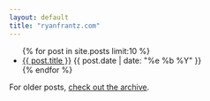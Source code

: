 ```yaml
---
layout: default
title: "ryanfrantz.com"
---
```


<section id="posts">
  <ul>
    {% for post in site.posts limit:10 %}
    <li>
      <a href="{{ post.url }}">{{ post.title }}</a>
      <time datetime="{{ post.date | date: "%Y-%m-%d" }}">
        {{ post.date | date: "%e %b %Y" }}
      </time>
    </li>
    {% endfor %}
  </ul>
</section>
<section id="archive-attention">
  <p>
    For older posts, <a href="/archive">check out the archive</a>.
  </p>
</section>
